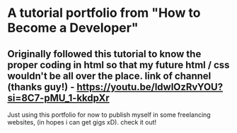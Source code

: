 # A tutorial portfolio from "How to Become a Developer"
Originally followed this tutorial to know the proper coding in html so that my future html / css wouldn't be all over the place.
link of channel (thanks guy!) - https://youtu.be/ldwlOzRvYOU?si=8C7-pMU_1-kkdpXr
---
Just using this portfolio for now to publish myself in some freelancing websites, (in hopes i can get gigs xD).
check it out!
